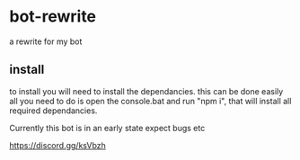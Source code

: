 # bot-rewrite
a rewrite for my bot
## install
to install you will need to install the dependancies.
this can be done easily all you need to do is open the console.bat and run "npm i", that will install all required dependancies.


Currently this bot is in an early state expect bugs etc

https://discord.gg/ksVbzh

